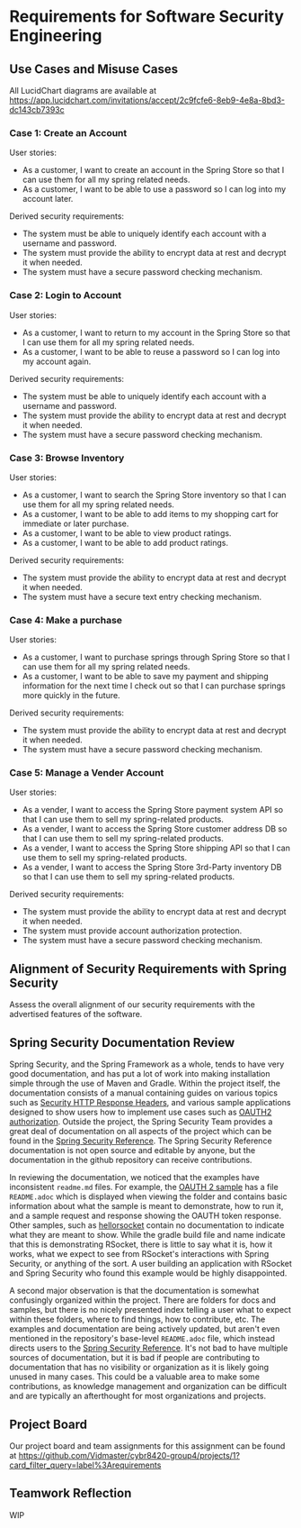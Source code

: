 # Requirements for Software Security Engineering

## Use Cases and Misuse Cases

All LucidChart diagrams are available at https://app.lucidchart.com/invitations/accept/2c9fcfe6-8eb9-4e8a-8bd3-dc143cb7393c

### Case 1: Create an Account
User stories:
* As a customer, I want to create an account in the Spring Store so that I can use them for all my spring related needs.
* As a customer, I want to be able to use a password so I can log into my account later.

<use case diagram>

Derived security requirements:
* The system must be able to uniquely identify each account with a username and password.
* The system must provide the ability to encrypt data at rest and decrypt it when needed.
* The system must have a secure password checking mechanism.


### Case 2: Login to Account
User stories:
* As a customer, I want to return to my account in the Spring Store so that I can use them for all my spring related needs.
* As a customer, I want to be able to reuse a password so I can log into my account again.

<use case diagram>

Derived security requirements:
* The system must be able to uniquely identify each account with a username and password.
* The system must provide the ability to encrypt data at rest and decrypt it when needed.
* The system must have a secure password checking mechanism.


### Case 3: Browse Inventory
User stories:
* As a customer, I want to search the Spring Store inventory so that I can use them for all my spring related needs.
* As a customer, I want to be able to add items to my shopping cart for immediate or later purchase.
* As a customer, I want to be able to view product ratings.
* As a customer, I want to be able to add product ratings.

<use case diagram>

Derived security requirements:
* The system must provide the ability to encrypt data at rest and decrypt it when needed.
* The system must have a secure text entry checking mechanism.


### Case 4: Make a purchase
User stories:
* As a customer, I want to purchase springs through Spring Store so that I can use them for all my spring related needs.
* As a customer, I want to be able to save my payment and shipping information for the next time I check out so that I can purchase springs more quickly in the future.

<use case diagram>

Derived security requirements:
* The system must provide the ability to encrypt data at rest and decrypt it when needed.
* The system must have a secure password checking mechanism.


### Case 5: Manage a Vender Account
User stories:
* As a vender, I want to access the Spring Store payment system API so that I can use them to sell my spring-related products.
* As a vender, I want to access the Spring Store customer address DB so that I can use them to sell my spring-related products.
* As a vender, I want to access the Spring Store shipping API so that I can use them to sell my spring-related products.
* As a vender, I want to access the Spring Store 3rd-Party inventory DB so that I can use them to sell my spring-related products.


<use case diagram>

Derived security requirements:
* The system must provide the ability to encrypt data at rest and decrypt it when needed.
* The system must provide account authorization protection. 
* The system must have a secure password checking mechanism.


## Alignment of Security Requirements with Spring Security
Assess the overall alignment of our security requirements with the advertised features of the software.

## Spring Security Documentation Review

Spring Security, and the Spring Framework as a whole, tends to have very good documentation, and has put a lot of work into making installation simple through the use of Maven and Gradle. Within the project itself, the documentation consists of a manual containing guides on various topics such as [Security HTTP Response Headers](https://github.com/spring-projects/spring-security/blob/master/docs/manual/src/docs/asciidoc/_includes/reactive/exploits/headers.adoc), and various sample applications designed to show users how to implement use cases such as [OAUTH2 authorization](https://github.com/spring-projects/spring-security/tree/master/samples/boot/oauth2authorizationserver). Outside the project, the Spring Security Team provides a great deal of documentation on all aspects of the project which can be found in the [Spring Security Reference](https://docs.spring.io/spring-security/site/docs/current/reference/html5/). The Spring Security Reference documentation is not open source and editable by anyone, but the documentation in the github repository can receive contributions.

In reviewing the documentation, we noticed that the examples have inconsistent `readme.md` files. For example, the [OAUTH 2 sample](https://github.com/spring-projects/spring-security/tree/master/samples/boot/oauth2authorizationserver) has a file `README.adoc` which is displayed when viewing the folder and contains basic information about what the sample is meant to demonstrate, how to run it, and a sample request and response showing the OAUTH token response. Other samples, such as [hellorsocket](https://github.com/spring-projects/spring-security/tree/master/samples/boot/hellorsocket) contain no documentation to indicate what they are meant to show. While the gradle build file and name indicate that this is demonstrating RSocket, there is little to say what it is, how it works, what we expect to see from RSocket's interactions with Spring Security, or anything of the sort. A user building an application with RSocket and Spring Security who found this example would be highly disappointed. 

A second major observation is that the documentation is somewhat confusingly organized within the project. There are folders for docs and samples, but there is no nicely presented index telling a user what to expect within these folders, where to find things, how to contribute, etc. The examples and documentation are being actively updated, but aren't even mentioned in the repository's base-level `README.adoc` file, which instead directs users to the [Spring Security Reference](https://docs.spring.io/spring-security/site/docs/current/reference/html5/). It's not bad to have multiple sources of documentation, but it is bad if people are contributing to documentation that has no visibility or organization as it is likely going unused in many cases. This could be a valuable area to make some contributions, as knowledge management and organization can be difficult and are typically an afterthought for most organizations and projects.

## Project Board
Our project board and team assignments for this assignment can be found at 
https://github.com/Vidmaster/cybr8420-group4/projects/1?card_filter_query=label%3Arequirements

## Teamwork Reflection

WIP
